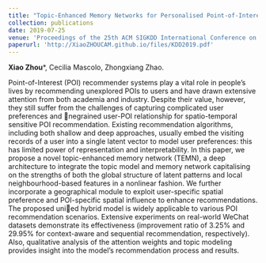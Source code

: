 ```yaml
---
title: "Topic-Enhanced Memory Networks for Personalised Point-of-Interest Recommendation"
collection: publications
date: 2019-07-25
venue: 'Proceedings of the 25th ACM SIGKDD International Conference on Knowledge Discovery & Data Mining (KDD)'
paperurl: 'http://XiaoZHOUCAM.github.io/files/KDD2019.pdf'
---
```


**Xiao Zhou**\*, Cecilia Mascolo, Zhongxiang Zhao.

Point-of-Interest (POI) recommender systems play a vital role in people’s lives by recommending unexplored POIs to users and have drawn extensive attention from both academia and industry. Despite their value, however, they still suffer from the challenges of capturing complicated user preferences and ￿negrained user-POI relationship for spatio-temporal sensitive POI recommendation. Existing recommendation algorithms, including both shallow and deep approaches, usually embed the visiting records of a user into a single latent vector to model user preferences: this has limited power of representation and interpretability. In this paper, we propose a novel topic-enhanced memory network (TEMN), a deep architecture to integrate the topic model and memory network capitalising on the strengths of both the global structure of latent patterns and local neighbourhood-based features in a nonlinear fashion. We further incorporate a geographical module to exploit user-specific spatial preference and POI-specific spatial influence to enhance recommendations. The proposed uni￿ed hybrid model is widely applicable to various POI recommendation scenarios. Extensive experiments on real-world WeChat datasets demonstrate its effectiveness (improvement ratio of 3.25% and 29.95% for context-aware and sequential recommendation, respectively). Also, qualitative analysis of the attention weights and topic modeling provides insight into the model’s recommendation process and results.
